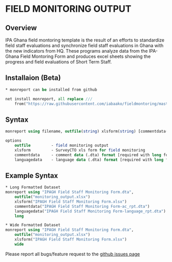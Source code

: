 # FIELD MONITORING OUTPUT

## Overview

IPA Ghana field montoring template is the result of an efforts to standardize field staff evaluations and synchronize field staff evaluations in Ghana with the new indicators from HQ. These programs analyze data from the IPA-Ghana Field Montoring Form and produces excel sheets showing the progress and field evaluations of Short Term Staff. 


## Installaion (Beta)

```stata
* monreport can be installed from github

net install monreport, all replace ///
	from("https://raw.githubusercontent.com/iabaako/fieldmontoring/master/ado")
```

## Syntax
```stata
monreport using filename, outfile(string) xlsform(string) [commentdata(string) languagedata(string) wide long]

options
	outfile 		- field monitoring output
	xlsform 		- SurveyCTO xls form for field monitoring
	commentdata 	- comment data (.dta) format [required with long formatted data]
	languagedata	- language data (.dta) format [required with long formatted data]

```

## Example Syntax
```stata
* Long Formatted Dataset
monreport using "IPAGH Field Staff Monitoring Form.dta",				///
	outfile("monitoring_output.xlsx") 									///
	xlsform("IPAGH Field Staff Monitoring Form.xlsx") 					///
	commentdata("IPAGH Field Staff Monitoring Form-ac_rpt.dta") 		///
	languagedata("IPAGH Field Staff Monitoring Form-language_rpt.dta") 	///
	long 

* Wide Formatted Dataset 
monreport using "IPAGH Field Staff Monitoring Form.dta",				///
	outfile("monitoring_output.xlsx") 									///
	xlsform("IPAGH Field Staff Monitoring Form.xlsx") 					///
	wide
```

Please report all bugs/feature request to the [github issues page](https://github.com/PovertyAction/high-frequency-checks/issues)
